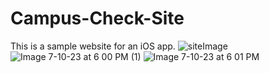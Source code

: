 # Campus-Check-Site
This is a sample website for an iOS app. 
![siteImage](https://github.com/danielduggin2/Campus-Check-Site/assets/46377670/d34310e3-e448-4629-ad8b-7bba45ff550f)
![Image 7-10-23 at 6 00 PM (1)](https://github.com/danielduggin2/Campus-Check-Site/assets/46377670/59aed718-91f8-410a-9c26-faf8dfe8f30f)
![Image 7-10-23 at 6 01 PM](https://github.com/danielduggin2/Campus-Check-Site/assets/46377670/b58fdb74-4f83-48e4-912a-d65f07e83a52)

